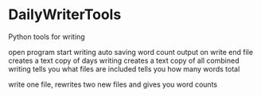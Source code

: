 # DailyWriterTools
Python tools for writing

open program
start writing
auto saving
word count output on write
end file
creates a text copy of days writing
creates a text copy of all combined writing
tells you what files are included
tells you how many words total

write one file, rewrites two new files and gives you word counts
